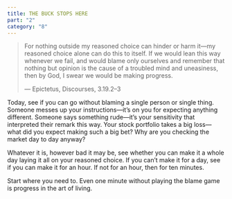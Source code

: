 ```yaml
---
title: THE BUCK STOPS HERE
part: "2"
category: "8"
---
```


> For nothing outside my reasoned choice can hinder or harm it—my reasoned choice alone can do this to itself. If we would lean this way whenever we fail, and would blame only ourselves and remember that nothing but opinion is the cause of a troubled mind and uneasiness, then by God, I swear we would be making progress.
>
> — Epictetus, Discourses, 3.19.2–3

Today, see if you can go without blaming a single person or single thing. Someone messes up your instructions—it’s on you for expecting anything different. Someone says something rude—it’s your sensitivity that interpreted their remark this way. Your stock portfolio takes a big loss—what did you expect making such a big bet? Why are you checking the market day to day anyway?

Whatever it is, however bad it may be, see whether you can make it a whole day laying it all on your reasoned choice. If you can’t make it for a day, see if you can make it for an hour. If not for an hour, then for ten minutes.

Start where you need to. Even one minute without playing the blame game is progress in the art of living.
